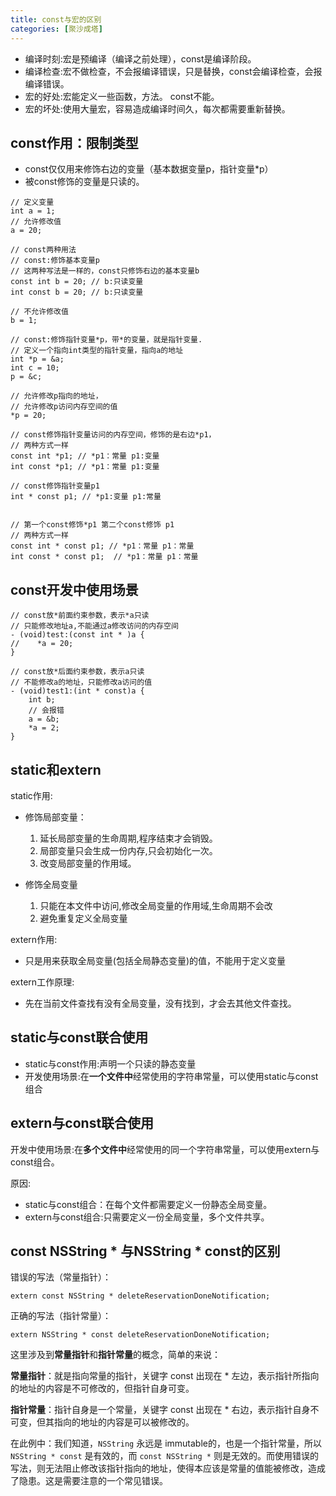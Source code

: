 ```yaml
---
title: const与宏的区别
categories: [聚沙成塔]
---
```



* 编译时刻:宏是预编译（编译之前处理），const是编译阶段。
* 编译检查:宏不做检查，不会报编译错误，只是替换，const会编译检查，会报编译错误。
* 宏的好处:宏能定义一些函数，方法。 const不能。
* 宏的坏处:使用大量宏，容易造成编译时间久，每次都需要重新替换。


## const作用：限制类型

* const仅仅用来修饰右边的变量（基本数据变量p，指针变量*p）
* 被const修饰的变量是只读的。

```objective_c
// 定义变量
int a = 1;
// 允许修改值
a = 20;

// const两种用法
// const:修饰基本变量p
// 这两种写法是一样的，const只修饰右边的基本变量b
const int b = 20; // b:只读变量
int const b = 20; // b:只读变量

// 不允许修改值
b = 1;

// const:修饰指针变量*p，带*的变量，就是指针变量.
// 定义一个指向int类型的指针变量，指向a的地址
int *p = &a;
int c = 10;
p = &c;

// 允许修改p指向的地址，
// 允许修改p访问内存空间的值
*p = 20;

// const修饰指针变量访问的内存空间，修饰的是右边*p1，
// 两种方式一样
const int *p1; // *p1：常量 p1:变量
int const *p1; // *p1：常量 p1:变量

// const修饰指针变量p1
int * const p1; // *p1:变量 p1:常量


// 第一个const修饰*p1 第二个const修饰 p1
// 两种方式一样
const int * const p1; // *p1：常量 p1：常量
int const * const p1;  // *p1：常量 p1：常量

```


## const开发中使用场景

```objective_c
// const放*前面约束参数，表示*a只读
// 只能修改地址a,不能通过a修改访问的内存空间
- (void)test:(const int * )a {
//    *a = 20;
}

// const放*后面约束参数，表示a只读
// 不能修改a的地址，只能修改a访问的值
- (void)test1:(int * const)a {
    int b;
    // 会报错
    a = &b;
    *a = 2;
}

```

## static和extern

static作用:

* 修饰局部变量：
  1. 延长局部变量的生命周期,程序结束才会销毁。
  2. 局部变量只会生成一份内存,只会初始化一次。
  3. 改变局部变量的作用域。


* 修饰全局变量
  1. 只能在本文件中访问,修改全局变量的作用域,生命周期不会改
  2. 避免重复定义全局变量


extern作用:

* 只是用来获取全局变量(包括全局静态变量)的值，不能用于定义变量

extern工作原理:

* 先在当前文件查找有没有全局变量，没有找到，才会去其他文件查找。

## static与const联合使用

* static与const作用:声明一个只读的静态变量
* 开发使用场景:在**一个文件中**经常使用的字符串常量，可以使用static与const组合

## extern与const联合使用

开发中使用场景:在**多个文件中**经常使用的同一个字符串常量，可以使用extern与const组合。

原因:
* static与const组合：在每个文件都需要定义一份静态全局变量。
* extern与const组合:只需要定义一份全局变量，多个文件共享。



## const NSString * 与NSString * const的区别

错误的写法（常量指针）：

```
extern const NSString * deleteReservationDoneNotification;
```

正确的写法（指针常量）：

```
extern NSString * const deleteReservationDoneNotification;
```

这里涉及到**常量指针**和**指针常量**的概念，简单的来说：

**常量指针**：就是指向常量的指针，关键字 const 出现在 * 左边，表示指针所指向的地址的内容是不可修改的，但指针自身可变。

 **指针常量**：指针自身是一个常量，关键字 const 出现在 * 右边，表示指针自身不可变，但其指向的地址的内容是可以被修改的。

 在此例中：我们知道，`NSString` 永远是 immutable的，也是一个指针常量，所以`NSString * const` 是有效的，而 `const NSString *` 则是无效的。而使用错误的写法，则无法阻止修改该指针指向的地址，使得本应该是常量的值能被修改，造成了隐患。这是需要注意的一个常见错误。

